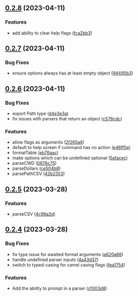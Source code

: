 ## [0.2.8](https://github.com/bconnorwhite/clee/compare/v0.2.7...v0.2.8) (2023-04-11)


### Features

* add ability to clear help flags ([fca2bb3](https://github.com/bconnorwhite/clee/commit/fca2bb3cc26b1867778c47a95727ce26b384ea7f))



## [0.2.7](https://github.com/bconnorwhite/clee/compare/v0.2.6...v0.2.7) (2023-04-11)


### Bug Fixes

* ensure options always has at least empty object ([94495b3](https://github.com/bconnorwhite/clee/commit/94495b3b97c8416019cc007685292e93a17bc3e7))



## [0.2.6](https://github.com/bconnorwhite/clee/compare/v0.2.5...v0.2.6) (2023-04-11)


### Bug Fixes

* export Path type ([d4e3e3a](https://github.com/bconnorwhite/clee/commit/d4e3e3a0a9d8d4fc26f9a1cfbc13e9913797f15e))
* fix issues with parsers that return an object ([c578cdc](https://github.com/bconnorwhite/clee/commit/c578cdc4f7d8a2f4f2efa05a22088d1cf3157048))


### Features

* allow flags as arguments ([2f265a6](https://github.com/bconnorwhite/clee/commit/2f265a69e90c28ae50a1f5b0050a0e0777e28f44))
* default to help screen if command has no action ([e46ff5e](https://github.com/bconnorwhite/clee/commit/e46ff5e0ab6cd27b173d6e090209e765b9afc2f5))
* formatTable ([eb76aac](https://github.com/bconnorwhite/clee/commit/eb76aaccc557be56a4b2a5f3ce92d6644fca3147))
* make options which can be undefined optional ([5afacec](https://github.com/bconnorwhite/clee/commit/5afacec64e4b6b143af0f21b4b64d9da19f3daa3))
* parseCWD ([0876c75](https://github.com/bconnorwhite/clee/commit/0876c75f5e15b3be3d03c14ce502223f5e980e44))
* parseDollars ([ce504b8](https://github.com/bconnorwhite/clee/commit/ce504b8b756d1a4a753f4344b4805f60909bc006))
* parsePathCSV ([42b2353](https://github.com/bconnorwhite/clee/commit/42b235379392562bc3fd43082118843eebaec960))



## [0.2.5](https://github.com/bconnorwhite/clee/compare/v0.2.4...v0.2.5) (2023-03-28)


### Features

* parseCSV ([4c98a2d](https://github.com/bconnorwhite/clee/commit/4c98a2d28f5f6904862c093651b0408f2f55ff59))



## [0.2.4](https://github.com/bconnorwhite/clee/compare/v0.2.3...v0.2.4) (2023-03-28)


### Bug Fixes

* fix type issue for awaited format arguments ([a620a66](https://github.com/bconnorwhite/clee/commit/a620a66f506a7c0f2f9e82457a4b5990e2325b60))
* handle undefined parser inputs ([4a43d37](https://github.com/bconnorwhite/clee/commit/4a43d37447d478799ad88bf6911bf60af6989f53))
* switch to typed-casing for camel casing flags ([fea1754](https://github.com/bconnorwhite/clee/commit/fea17543e1df2a48376bdcb86866781355af6ff7))


### Features

* Add the ability to prompt in a parser ([cf003d8](https://github.com/bconnorwhite/clee/commit/cf003d8a2e9c8ca01486454e04976fa397df1d15))



